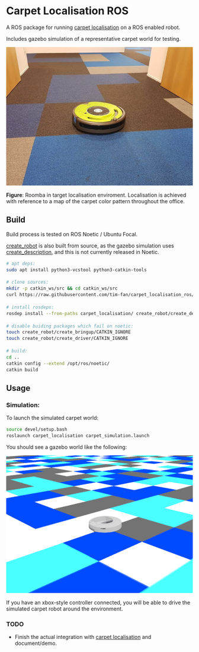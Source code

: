 # Carpet Localisation ROS

A ROS package for running [carpet localisation](https://github.com/tim-fan/carpet_localisation) on a ROS enabled robot.

Includes gazebo simulation of a representative carpet world for testing.

![roomba on carpet](doc/roomba_on_carpet.jpg)

**Figure**: Roomba in target localisation enviroment. Localisation is achieved with reference to a map of the carpet color pattern throughout the office.

## Build

Build process is tested on ROS Noetic / Ubuntu Focal.

[create_robot](https://github.com/AutonomyLab/create_robot) is also built from source, as the gazebo simulation uses [create_description](https://github.com/AutonomyLab/create_robot/tree/melodic/create_description), and this is not currently released in Noetic.
```bash
# apt deps:
sudo apt install python3-vcstool python3-catkin-tools

# clone sources:
mkdir -p catkin_ws/src && cd catkin_ws/src
curl https://raw.githubusercontent.com/tim-fan/carpet_localisation_ros/main/workspace.repos | vcs import

# install rosdeps:
rosdep install --from-paths carpet_localisation/ create_robot/create_description/ --ignore-src --rosdistro noetic

# disable buiding packages which fail on noetic:
touch create_robot/create_bringup/CATKIN_IGNORE
touch create_robot/create_driver/CATKIN_IGNORE

# build:
cd ..
catkin config --extend /opt/ros/noetic/
catkin build
```

## Usage

### Simulation:

To launch the simulated carpet world:
```bash
source devel/setup.bash
roslaunch carpet_localisation carpet_simulation.launch
```

You should see a gazebo world like the following:

![carpet world](doc/carpet_world.png)

If you have an xbox-style controller connected, you will be able to drive the simulated carpet robot around the environment.

### TODO
* Finish the actual integration with [carpet localisation](https://github.com/tim-fan/carpet_localisation) and document/demo.